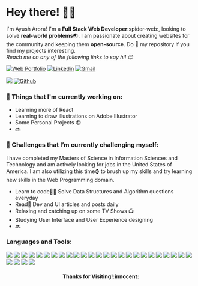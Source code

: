 <!-- Greeting -->
# Hey there! :wave::smiley:

<!--Introduction -->
I'm Ayush Arora! I'm a **Full Stack Web Developer**:spider-web:, looking to solve **real-world problems**:earth_asia:. I am passionate about creating websites for the community and keeping them **open-source**. Do :star2: my repository if you find my projects interesting.
<br>
<em> Reach me on any of the following links to say hi! :blush:</em>

<!-- Your badges -->
[![Web Portfolio](https://img.shields.io/badge/-Portfolio-gray?style=flat&logo=Internet&logoColor=white)](https://people.rit.edu/aa7120/resume/)
[![Linkedin](https://img.shields.io/badge/-AyushArora-blue?style=flat&logo=Linkedin&logoColor=white)](https://www.linkedin.com/in/aayusharora6896)
[![Gmail](https://img.shields.io/badge/-AyushArora-c14438?style=flat&logo=Gmail&logoColor=white)](https://mail.google.com/mail/?view=cm&fs=1&to=aa7120.rit.edu)

<!-- Profile View Count and GitStats -->
![](https://komarev.com/ghpvc/?username=aayusharora6896&style=flat)
[![Github](https://img.shields.io/badge/-AyushArora-black?style=flat&labelColor=black&logo=github&logoColor=white)](https://gitstats.me/aayusharora6896)

<!-- current status -->
### 💼  Things that I'm currently working on: 
* Learning more of React
* Learning to draw illustrations on Adobe Illustrator
* Some Personal Projects 😍
* 🔜

### 🌱 Challenges that I’m currently challenging myself:
I have completed my Masters of Science in Information Sciences and Technology and am actively looking for jobs in the United States of America. I am also utilizing this time:watch: to brush up my skills and try learning new skills in the Web Programming domain.

* Learn to code:man_technologist: Solve Data Structures and Algorithm questions everyday 
* Read:newspaper: Dev and UI articles and posts daily 
* Relaxing and catching up on some TV Shows 📺
* Studying User Interface and User Experience designing
* 🔜

### Languages and Tools: 
<p>
    <img src="https://img.shields.io/badge/Html-%E2%98%85%E2%98%85%E2%98%85%E2%98%85%E2%98%85-E34F27?style=for-the-badge&logo=html5&logoColor=white" />
    <img src="https://img.shields.io/badge/CSS-%E2%98%85%E2%98%85%E2%98%85%E2%98%85%E2%98%86-1472B6?style=for-the-badge&logo=css3&logoColor=white" />
    <img src="https://img.shields.io/badge/JavaScript-%E2%98%85%E2%98%85%E2%98%85%E2%98%85%E2%98%86-F7DF1F?style=for-the-badge&logo=javascript&logoColor=white" />
    <img src="https://img.shields.io/badge/.NET-%E2%98%85%E2%98%85%E2%98%85%E2%98%86%E2%98%86-5C2C92?style=for-the-badge&logo=.net&logoColor=white" />
    <img src="https://img.shields.io/badge/JAVA-%E2%98%85%E2%98%85%E2%98%85%E2%98%85%E2%98%86-323330?style=for-the-badge&logo=java&logoColor=white" />
    <img src="https://img.shields.io/badge/Kotlin-%E2%98%85%E2%98%85%E2%98%85%E2%98%85%E2%98%86-0095D5?style=for-the-badge&logo=kotlin&logoColor=white" />
    <img src="https://img.shields.io/badge/PHP-%E2%98%85%E2%98%85%E2%98%85%E2%98%85%E2%98%85-787BB4?style=for-the-badge&logo=php&logoColor=white" />
    <img src="https://img.shields.io/badge/R-%E2%98%85%E2%98%85%E2%98%85%E2%98%85%E2%98%86-266DC3?style=for-the-badge&logo=r&logoColor=white" />
    <img src="https://img.shields.io/badge/MongoDB-%E2%98%85%E2%98%85%E2%98%85%E2%98%85%E2%98%85-4EA94B?style=for-the-badge&logo=mongodb&logoColor=white" />
    <img src="https://img.shields.io/badge/MySQL-%E2%98%85%E2%98%85%E2%98%85%E2%98%85%E2%98%85-00000F?style=for-the-badge&logo=mysql&logoColor=white" />
    <img src="https://img.shields.io/badge/Neo4J-%E2%98%85%E2%98%85%E2%98%85%E2%98%86%E2%98%86-316192?style=for-the-badge&logo=neo4j&logoColor=white" />
    <img src="https://img.shields.io/badge/firebase-%E2%98%85%E2%98%85%E2%98%85%E2%98%85%E2%98%86-FFCA28?style=for-the-badge&logo=firebase&logoColor=white" />  
    <img src="https://img.shields.io/badge/AWS-%E2%98%85%E2%98%85%E2%98%85%E2%98%85%E2%98%86-FF9901?style=for-the-badge&logo=amazon-aws&logoColor=white" />
    <img src="https://img.shields.io/badge/react-%E2%98%85%E2%98%85%E2%98%85%E2%98%85%E2%98%86-61DAFB?style=for-the-badge&logo=react&logoColor=white" />
    <img src="https://img.shields.io/badge/react_native-%E2%98%85%E2%98%85%E2%98%85%E2%98%85%E2%98%86-61DAFB?style=for-the-badge&logo=react&logoColor=white" />  
    <img src="https://img.shields.io/badge/bootstrap-%E2%98%85%E2%98%85%E2%98%85%E2%98%85%E2%98%85-563D7C?style=for-the-badge&logo=bootstrap&logoColor=white" /> 
    <img src="https://img.shields.io/badge/express.js-%E2%98%85%E2%98%85%E2%98%85%E2%98%85%E2%98%85-404D59?style=for-the-badge&logo=express&logoColor=white" />
    <img src="https://img.shields.io/badge/jquery-%E2%98%85%E2%98%85%E2%98%85%E2%98%85%E2%98%85-0869AD?style=for-the-badge&logo=jquery&logoColor=white" />  
    <img src="https://img.shields.io/badge/node.js-%E2%98%85%E2%98%85%E2%98%85%E2%98%85%E2%98%85-6DA55F?style=for-the-badge&logo=node.js&logoColor=white" />  
    <img src="https://img.shields.io/badge/redux-%E2%98%85%E2%98%85%E2%98%85%E2%98%85%E2%98%86-8D1E89?style=for-the-badge&logo=redux&logoColor=white" />
    <img src="https://img.shields.io/badge/adobephotoshop-%E2%98%85%E2%98%85%E2%98%85%E2%98%85%E2%98%86-32A8FF?style=for-the-badge&logo=adobephotoshop&logoColor=white" />  
    <img src="https://img.shields.io/badge/figma-%E2%98%85%E2%98%85%E2%98%85%E2%98%85%E2%98%85-F24E1F?style=for-the-badge&logo=figma&logoColor=white" />  
    <img src="https://img.shields.io/badge/Visual%20Studio%20Code-%E2%98%85%E2%98%85%E2%98%85%E2%98%85%E2%98%85-0078D7?style=for-the-badge&logo=visual-studio-code&logoColor=white" /> 
    <img src="https://img.shields.io/badge/Visual%20Studio-%E2%98%85%E2%98%85%E2%98%85%E2%98%85%E2%98%86-5C2D91?style=for-the-badge&logo=visual-studio&logoColor=white" />  
    <img src="https://img.shields.io/badge/IntelliJIDEA-%E2%98%85%E2%98%85%E2%98%85%E2%98%85%E2%98%86-ff7851?style=for-the-badge&logo=intellij-idea&logoColor=white" /> 
    <img src="https://img.shields.io/badge/git-%E2%98%85%E2%98%85%E2%98%85%E2%98%85%E2%98%86-F05033?style=for-the-badge&logo=git&logoColor=white" />  
    <img src="https://img.shields.io/badge/docker-%E2%98%85%E2%98%85%E2%98%85%E2%98%85%E2%98%86-10B7ED?style=for-the-badge&logo=docker&logoColor=white" />  
    <img src="https://img.shields.io/badge/Postman-%E2%98%85%E2%98%85%E2%98%85%E2%98%85%E2%98%85-FF6C37?style=for-the-badge&logo=postman&logoColor=white" />  
    <img src="https://img.shields.io/badge/Trello-%E2%98%85%E2%98%85%E2%98%85%E2%98%85%E2%98%85-016AA7?style=for-the-badge&logo=trello&logoColor=white" />  

</p> 

<h4 align="center"> Thanks for Visiting!:innocent:</h4>


